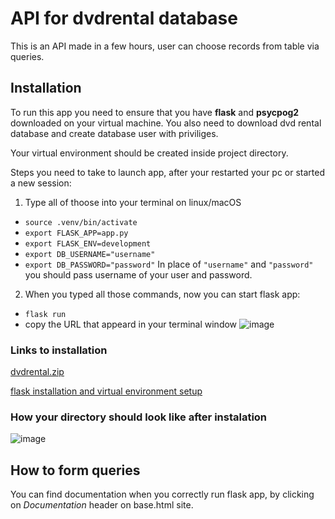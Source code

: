 
# API for dvdrental database

This is an API made in a few hours, user can choose records from table via queries.

## Installation 

To run this app you need to ensure that you have **flask** and **psycpog2** downloaded on your virtual machine. You also need to download dvd rental database and create database user with priviliges.

Your virtual environment should be created inside project directory.

Steps you need to take to launch app, after your restarted your pc or started a new session:
1. Type all of thoose into your terminal on linux/macOS
- `source .venv/bin/activate`
- `export FLASK_APP=app.py`
- `export FLASK_ENV=development`
- `export DB_USERNAME="username"`
- `export DB_PASSWORD="password"`
In place of `"username"` and `"password"` you should pass username of your user and password.
2. When you typed all those commands, now you can start flask app:
- `flask run`
- copy the URL that appeard in your terminal window
![image](https://user-images.githubusercontent.com/96385701/182358039-92a6ee57-9ad9-45e1-affd-61dff6e811d2.png)


### Links to installation

[dvdrental.zip](https://www.postgresqltutorial.com/wp-content/uploads/2019/05/dvdrental.zip)

[flask installation and virtual environment setup](https://flask.palletsprojects.com/en/1.1.x/installation/)

### How your directory should look like after instalation

![image](https://user-images.githubusercontent.com/96385701/182354937-7dbdf0f4-3219-45e5-94bc-59c5e7052b51.png)

## How to form queries

You can find documentation when you correctly run flask app, by clicking on *Documentation* header on base.html site.

